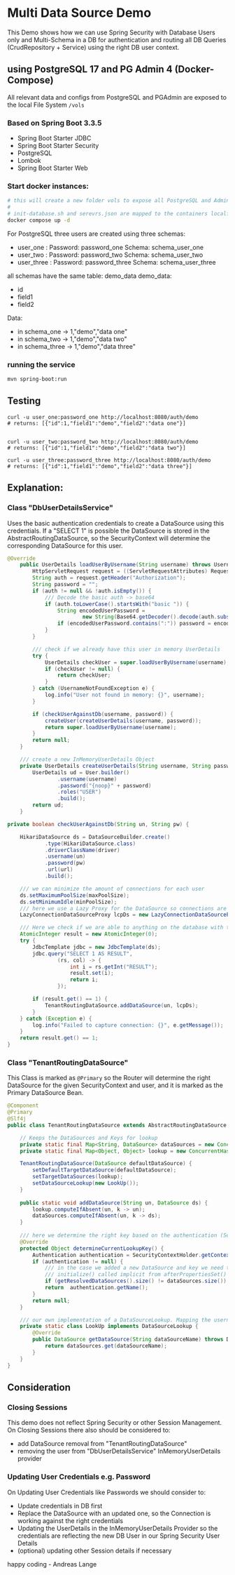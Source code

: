 # Multi Data Source Demo

This Demo shows how we can use Spring Security with Database Users only and Multi-Schema in a DB for authentication and 
routing all 
DB Queries (CrudRepository + Service) using the right DB user context.

## using PostgreSQL 17 and PG Admin 4 (Docker-Compose)

All relevant data and configs from PostgreSQL and PGAdmin are exposed to the local File System ```/vols```

### Based on Spring Boot 3.3.5

- Spring Boot Starter JDBC
- Spring Boot Starter Security
- PostgreSQL
- Lombok
- Spring Boot Starter Web

### Start docker instances:

```bash
# this will create a new folder vols to expose all PostgreSQL and Admin data
#
# init-database.sh and serevrs.json are mapped to the containers localfs
docker compose up -d
```

For PostgreSQL three users are created using three schemas:
- user_one : Password: password_one Schema: schema_user_one
- user_two : Password: password_two Schema: schema_user_two
- user_three : Password: password_three Schema: schema_user_three


all schemas have the same table: demo_data
 demo_data:
- id
- field1
- field2

Data:
- in schema_one -> 1,"demo","data one"
- in schema_two -> 1,"demo","data two"
- in schema_three -> 1,"demo","data three"


### running the service 

```bash
mvn spring-boot:run
```

## Testing
```
curl -u user_one:password_one http://localhost:8080/auth/demo
# returns: [{"id":1,"field1":"demo","field2":"data one"}]


curl -u user_two:password_two http://localhost:8080/auth/demo
# returns: [{"id":1,"field1":"demo","field2":"data two"}]

curl -u user_three:password_three http://localhost:8080/auth/demo
# returns: [{"id":1,"field1":"demo","field2":"data three"}]

```

## Explanation:

### Class "DbUserDetailsService"
Uses the basic authentication credentials to create a DataSource using this credentials.
If a "SELECT 1" is possible the DataSource is stored in the AbstractRoutingDataSource, so the SecurityContext will 
determine the corresponding DataSource for this user.

```Java
@Override
    public UserDetails loadUserByUsername(String username) throws UsernameNotFoundException {
        HttpServletRequest request = ((ServletRequestAttributes) RequestContextHolder.getRequestAttributes()).getRequest();
        String auth = request.getHeader("Authorization");
        String password = "";
        if (auth != null && !auth.isEmpty()) {
            /// Decode the basic auth -> base64
            if (auth.toLowerCase().startsWith("basic ")) {
                String encodedUserPassword =
                        new String(Base64.getDecoder().decode(auth.substring("Basic ".length()).trim()), StandardCharsets.UTF_8);
                if (encodedUserPassword.contains(":")) password = encodedUserPassword.split(":")[1];
            }
        }

        /// check if we already have this user in memory UserDetails
        try {
            UserDetails checkUser = super.loadUserByUsername(username);
            if (checkUser != null) {
                return checkUser;
            }
        } catch (UsernameNotFoundException e) {
            log.info("User not found in memory: {}", username);
        }

        if (checkUserAgainstDb(username, password)) {
            createUser(createUserDetails(username, password));
            return super.loadUserByUsername(username);
        }
        return null;
    }

    /// create a new InMemoryUserDetails Object
    private UserDetails createUserDetails(String username, String password) {
        UserDetails ud = User.builder()
                .username(username)
                .password("{noop}" + password)
                .roles("USER")
                .build();
        return ud;
    }

private boolean checkUserAgainstDb(String un, String pw) {

    HikariDataSource ds = DataSourceBuilder.create()
            .type(HikariDataSource.class)
            .driverClassName(driver)
            .username(un)
            .password(pw)
            .url(url)
            .build();

    /// we can minimize the amount of connections for each user
    ds.setMaximumPoolSize(maxPoolSize);
    ds.setMinimumIdle(minPoolSize);
    /// here we use a Lazy Proxy for the DataSource so connections are done on first usage
    LazyConnectionDataSourceProxy lcpDs = new LazyConnectionDataSourceProxy(ds);

    /// Here we check if we are able to anything on the database with the credentials given by http basic auth
    AtomicInteger result = new AtomicInteger(0);
    try {
        JdbcTemplate jdbc = new JdbcTemplate(ds);
        jdbc.query("SELECT 1 AS RESULT",
                (rs, col) -> {
                    int i = rs.getInt("RESULT");
                    result.set(i);
                    return i;
                });

        if (result.get() == 1) {
            TenantRoutingDataSource.addDataSource(un, lcpDs);
        }
    } catch (Exception e) {
        log.info("Failed to capture connection: {}", e.getMessage());
    }
    return result.get() == 1;
}
```

### Class "TenantRoutingDataSource"
This Class is marked as ```@Primary``` so the Router will determine the right DataSource for the given 
SecurityContext and user, and it is marked as the Primary DataSource Bean.

```Java
@Component
@Primary
@Slf4j
public class TenantRoutingDataSource extends AbstractRoutingDataSource {

    // Keeps the DataSources and Keys for lookup
    private static final Map<String, DataSource> dataSources = new ConcurrentHashMap<>();
    private static final Map<Object, Object> lookup = new ConcurrentHashMap<>();

    TenantRoutingDataSource(DataSource defaultDataSource) {
        setDefaultTargetDataSource(defaultDataSource);
        setTargetDataSources(lookup);
        setDataSourceLookup(new LookUp());
    }
    
    public static void addDataSource(String un, DataSource ds) {
        lookup.computeIfAbsent(un, k -> un);
        dataSources.computeIfAbsent(un, k -> ds);
    }
    
    /// here we determine the right key based on the authentication (Security Context)
    @Override
    protected Object determineCurrentLookupKey() {
        Authentication authentication = SecurityContextHolder.getContext().getAuthentication();
        if (authentication != null) {
            /// in the case we added a new DataSource and key we need to update the ResolvedDataSources using 
            /// initialize() called implicit from afterPropertiesSet()
            if (getResolvedDataSources().size() != dataSources.size()) afterPropertiesSet();
            return  authentication.getName();
        }
        return null;
    }

    /// our own implementation of a DataSourceLookup. Mapping the username to the right DataSource
    private static class LookUp implements DataSourceLookup {
        @Override
        public DataSource getDataSource(String dataSourceName) throws DataSourceLookupFailureException {
            return dataSources.get(dataSourceName);
        }
    }
}
```

## Consideration

### Closing Sessions
This demo does not reflect Spring Security or other Session Management. 
On Closing Sessions there also should be considered to:
- add DataSource removal from "TenantRoutingDataSource"
- removing the user from "DbUserDetailsService" InMemoryUserDetails provider

### Updating User Credentials e.g. Password
On Updating User Credentials like Passwords we should consider to:
- Update credentials in DB first
- Replace the DataSource with an updated one, so the Connection is working against the right credentials
- Updating the UserDetails in the InMemoryUserDetails Provider so the credentials are reflecting the new DB User in 
  our Spring Security User Details
- (optional) updating other Session details if necessary


happy coding - Andreas Lange